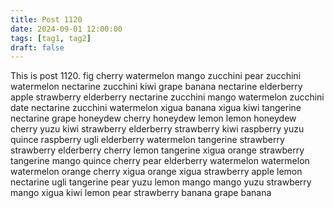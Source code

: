```yaml
---
title: Post 1120
date: 2024-09-01 12:00:00
tags: [tag1, tag2]
draft: false
---
```

This is post 1120.
fig
cherry
watermelon
mango
zucchini
pear
zucchini
watermelon
nectarine
zucchini
kiwi
grape
banana
nectarine
elderberry
apple
strawberry
elderberry
nectarine
zucchini
mango
watermelon
zucchini
date
nectarine
zucchini
watermelon
xigua
banana
xigua
kiwi
tangerine
nectarine
grape
honeydew
cherry
honeydew
lemon
lemon
honeydew
cherry
yuzu
kiwi
strawberry
elderberry
strawberry
kiwi
raspberry
yuzu
quince
raspberry
ugli
elderberry
watermelon
tangerine
strawberry
strawberry
elderberry
cherry
lemon
tangerine
xigua
orange
strawberry
tangerine
mango
quince
cherry
pear
elderberry
watermelon
watermelon
watermelon
orange
cherry
xigua
orange
xigua
strawberry
apple
lemon
nectarine
ugli
tangerine
pear
yuzu
lemon
mango
mango
yuzu
strawberry
mango
xigua
kiwi
lemon
pear
strawberry
banana
grape
banana
